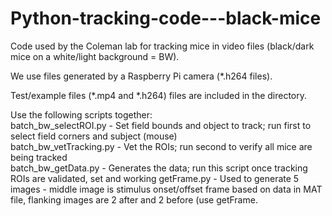 # Python-tracking-code---black-mice

Code used by the Coleman lab for tracking mice in video files (black/dark mice on a white/light background = BW).  

We use files generated by a Raspberry Pi camera (*.h264 files).  

Test/example files (*.mp4 and *.h264) files are included in the directory.  

Use the following scripts together:  
batch_bw_selectROI.py - Set field bounds and object to track; run first to select field corners and subject (mouse)  
batch_bw_vetTracking.py - Vet the ROIs; run second to verify all mice are being tracked  
batch_bw_getData.py - Generates the data; run this script once tracking ROIs are validated, set and working
getFrame.py - Used to generate 5 images - middle image is stimulus onset/offset frame based on data in MAT file, flanking images are 2 after and 2 before (use getFrame. 
